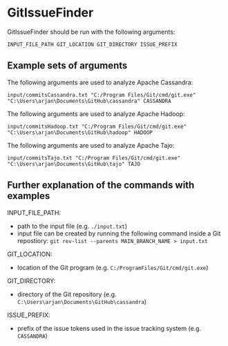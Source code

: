 # GitIssueFinder

GitIssueFinder should be run with the following arguments:
```
INPUT_FILE_PATH GIT_LOCATION GIT_DIRECTORY ISSUE_PREFIX
```

## Example sets of arguments
The following arguments are used to analyze Apache Cassandra:
```
input/commitsCassandra.txt "C:/Program Files/Git/cmd/git.exe" "C:\Users\arjan\Documents\GitHub\cassandra" CASSANDRA
```

The following arguments are used to analyze Apache Hadoop:
```
input/commitsHadoop.txt "C:/Program Files/Git/cmd/git.exe" "C:\Users\arjan\Documents\GitHub\hadoop" HADOOP
```

The following arguments are used to analyze Apache Tajo:
```
input/commitsTajo.txt "C:/Program Files/Git/cmd/git.exe" "C:\Users\arjan\Documents\GitHub\tajo" TAJO
```

## Further explanation of the commands with examples

INPUT_FILE_PATH:
- path to the input file (e.g. ```./input.txt```)
- input file can be created by running the following command inside a Git repostiory: ```git rev-list --parents MAIN_BRANCH_NAME > input.txt```

GIT_LOCATION:
- location of the Git program (e.g. ```C:/ProgramFiles/Git/cmd/git.exe```)

GIT_DIRECTORY:
- directory of the Git repository (e.g. ```C:\Users\arjan\Documents\GitHub\cassandra```)

ISSUE_PREFIX:
- prefix of the issue tokens used in the issue tracking system (e.g. ```CASSANDRA```)
